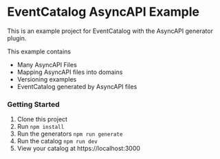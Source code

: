 # EventCatalog AsyncAPI Example

This is an example project for EventCatalog with the AsyncAPI generator plugin.

This example contains

- Many AsyncAPI Files
- Mapping AsyncAPI files into domains
- Versioning examples
- EventCatalog generated by AsyncAPI files

### Getting Started

1. Clone this project
1. Run `npm install`
1. Run the generators `npm run generate`
1. Run the catalog `npm run dev`
1. View your catalog at https://localhost:3000


